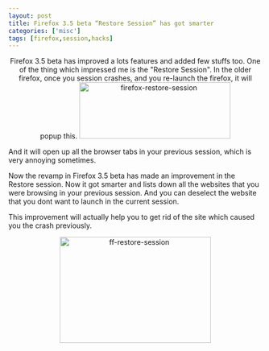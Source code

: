 ```yaml
---
layout: post
title: Firefox 3.5 beta “Restore Session” has got smarter
categories: ['misc']
tags: [firefox,session,hacks]
---
```

<p style="text-align: center;">Firefox 3.5 beta has improved a lots features and added few stuffs too. One of the thing which impressed me is the "Restore Session". In the older firefox, once you session crashes, and you re-launch the firefox, it will popup this.
<a href="../images/2009/06/firefox-restore-session.png"><img class="aligncenter size-medium wp-image-768" title="firefox-restore-session" src="../images/2009/06/firefox-restore-session-300x112.png" alt="firefox-restore-session" width="300" height="112" /></a>

And it will open up all the browser tabs in your previous session, which is very annoying sometimes.

Now the revamp in Firefox 3.5 beta has made an improvement in the Restore session. Now it got smarter and lists down all the websites that you were browsing in your previous session. And you can deselect the website that you dont want to launch in the current session.

This improvement will actually help you to get rid of the site which caused you the crash previously.
</p><p style="text-align: center;"><a href="../images/2009/06/ff-restore-session.png"><img class="aligncenter size-medium wp-image-769" title="ff-restore-session" src="../images/2009/06/ff-restore-session-300x211.png" alt="ff-restore-session" width="300" height="211" /></a></p>
